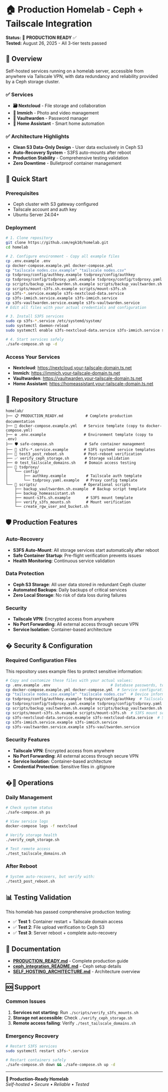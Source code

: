 # 🏠 Production Homelab - Ceph + Tailscale Integration

**Status:** 🚀 **PRODUCTION READY** ✅  
**Tested:** August 26, 2025 - All 3-tier tests passed  

## 🎯 Overview

Self-hosted services running on a homelab server, accessible from anywhere via Tailscale VPN, with data redundancy and reliability provided by a Ceph storage cluster.

### ✅ Services
- **🗃️ Nextcloud** - File storage and collaboration  
- **📸 Immich** - Photo and video management
- **🔐 Vaultwarden** - Password manager
- **🏡 Home Assistant** - Smart home automation

### ✅ Architecture Highlights
- **Clean S3 Data-Only Design** - User data exclusively in Ceph S3
- **Auto-Recovery System** - S3FS auto-mounts after reboot
- **Production Stability** - Comprehensive testing validation
- **Zero Downtime** - Bulletproof container management

## 🚀 Quick Start

### Prerequisites
- Ceph cluster with S3 gateway configured
- Tailscale account and auth key
- Ubuntu Server 24.04+

### Deployment
```bash
# 1. Clone repository
git clone https://github.com/egk10/homelab.git
cd homelab

# 2. Configure environment - Copy all example files
cp .env.example .env
cp docker-compose.example.yml docker-compose.yml
cp "tailscale nodes.csv.example" "tailscale nodes.csv"
cp tsdproxy/config/authkey.example tsdproxy/config/authkey
cp tsdproxy/config/tsdproxy.yaml.example tsdproxy/config/tsdproxy.yaml
cp scripts/backup_vaultwarden.sh.example scripts/backup_vaultwarden.sh
cp scripts/mount-s3fs.sh.example scripts/mount-s3fs.sh
cp s3fs-*.service.example s3fs-nextcloud-data.service
cp s3fs-immich.service.example s3fs-immich.service  
cp s3fs-vaultwarden.service.example s3fs-vaultwarden.service
# Edit all files with your actual credentials and configuration

# 3. Install S3FS services
sudo cp s3fs-*.service /etc/systemd/system/
sudo systemctl daemon-reload
sudo systemctl enable s3fs-nextcloud-data.service s3fs-immich.service s3fs-vaultwarden.service

# 4. Start services safely
./safe-compose.sh up -d
```

### Access Your Services
- **Nextcloud**: https://nextcloud.your-tailscale-domain.ts.net
- **Immich**: https://immich.your-tailscale-domain.ts.net  
- **Vaultwarden**: https://vaultwarden.your-tailscale-domain.ts.net
- **Home Assistant**: https://homeassistant.your-tailscale-domain.ts.net

## 📁 Repository Structure

```
homelab/
├── 📋 PRODUCTION_READY.md          # Complete production documentation
├── 🐳 docker-compose.example.yml   # Service template (copy to docker-compose.yml)
├── ⚙️ .env.example                 # Environment template (copy to .env)
├── 🛡️ safe-compose.sh              # Safe container management
├── 🔧 s3fs-*.service.example       # S3FS systemd service templates
├── 🧪 test3_post_reboot.sh         # Post-reboot verification
├── ✅ verify_ceph_storage.sh       # Storage validation
├── 🌐 test_tailscale_domains.sh    # Domain access testing
├── 🔧 tsdproxy/
│   └── config/
│       ├── authkey.example         # Tailscale auth template
│       └── tsdproxy.yaml.example   # Proxy config template
└── 📜 scripts/                     # Operational scripts
    ├── backup_vaultwarden.sh.example  # Backup script template
    ├── backup_homeassistant.sh
    ├── mount-s3fs.sh.example       # S3FS mount template
    ├── verify_s3fs_mounts.sh       # Mount verification
    └── create_rgw_user_and_bucket.sh
```

## 🛡️ Production Features

### Auto-Recovery
- **S3FS Auto-Mount**: All storage services start automatically after reboot
- **Safe Container Startup**: Pre-flight verification prevents issues
- **Health Monitoring**: Continuous service validation

### Data Protection  
- **Ceph S3 Storage**: All user data stored in redundant Ceph cluster
- **Automated Backups**: Daily backups of critical services
- **Zero Local Storage**: No risk of data loss during failures

### Security
- **Tailscale VPN**: Encrypted access from anywhere
- **No Port Forwarding**: All external access through secure VPN
- **Service Isolation**: Container-based architecture

## � Security & Configuration

### Required Configuration Files
This repository uses example files to protect sensitive information:

```bash
# Copy and customize these files with your actual values:
cp .env.example .env                           # Database passwords, tokens
cp docker-compose.example.yml docker-compose.yml  # Service configuration  
cp "tailscale nodes.csv.example" "tailscale nodes.csv"  # Device information
cp tsdproxy/config/authkey.example tsdproxy/config/authkey  # Tailscale auth (ONLY location needed)
cp tsdproxy/config/tsdproxy.yaml.example tsdproxy/config/tsdproxy.yaml  # Proxy config
cp scripts/backup_vaultwarden.sh.example scripts/backup_vaultwarden.sh  # Backup script
cp scripts/mount-s3fs.sh.example scripts/mount-s3fs.sh  # S3FS mount script
cp s3fs-nextcloud-data.service.example s3fs-nextcloud-data.service  # Systemd services
cp s3fs-immich.service.example s3fs-immich.service
cp s3fs-vaultwarden.service.example s3fs-vaultwarden.service
```

### Security Features
- **Tailscale VPN**: Encrypted access from anywhere
- **No Port Forwarding**: All external access through secure VPN
- **Service Isolation**: Container-based architecture
- **Credential Protection**: Sensitive files in .gitignore

## �🔄 Operations

### Daily Management
```bash
# Check system status
./safe-compose.sh ps

# View service logs  
docker-compose logs -f nextcloud

# Verify storage health
./verify_ceph_storage.sh

# Test remote access
./test_tailscale_domains.sh
```

### After Reboot
```bash
# System auto-recovers, but verify with:
./test3_post_reboot.sh
```

## 📊 Testing Validation

This homelab has passed comprehensive production testing:

- ✅ **Test 1**: Container restart + Tailscale domain access
- ✅ **Test 2**: File upload verification to Ceph S3  
- ✅ **Test 3**: Server reboot + complete auto-recovery

## 📖 Documentation

- **[PRODUCTION_READY.md](PRODUCTION_READY.md)** - Complete production guide
- **[ceph_integration_README.md](ceph_integration_README.md)** - Ceph setup details
- **[SELF_HOSTING_ARCHITECTURE.md](SELF_HOSTING_ARCHITECTURE.md)** - Architecture overview

## 🆘 Support

### Common Issues
1. **Services not starting**: Run `./scripts/verify_s3fs_mounts.sh`
2. **Storage not accessible**: Check `./verify_ceph_storage.sh`
3. **Remote access failing**: Verify `./test_tailscale_domains.sh`

### Emergency Recovery
```bash
# Restart S3FS services
sudo systemctl restart s3fs-*.service

# Restart containers safely
./safe-compose.sh down && ./safe-compose.sh up -d
```

---

**🎉 Production-Ready Homelab**  
*Self-hosted • Secure • Reliable • Tested*
